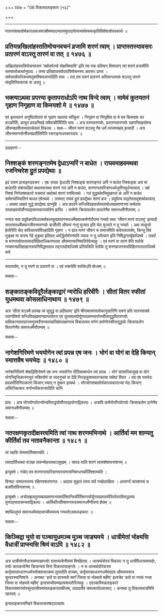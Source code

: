 +++
title = "06 विकल्पालङ्कारः (५६)"

+++



_________


णतरणशब्दयोर्मकारतकारमात्रवैषम्यादन्यतरमुपादायेत्यप्यर्थश्चमत्कृतिविशेषायोपस्कार्यः
॥



## प्रतियन्नखिलांहस्ततिमोचनवचनं व्रजामि शरणं त्वाम् । प्राप्तस्तस्यावसरः प्रतारणं वाऽस्तु तारणं वा तत् ॥ १४७६ ॥

अखिलांहस्ततिमोचनवचनं ‘सर्वपापेभ्यो मोक्षयिष्यामि’ इति तव वचः प्रतियन्
विश्वसन् त्वां शरणं व्रजामीति चरमश्लोकार्थानुवादः । तस्य
प्रतिज्ञातसर्वपापविमोचनस्य अवसरः प्राप्तः ।
सर्वपापशेवधिरूपमादृशविषयलाभादिति भावः । तत् तव वचनं प्रतारणं अतिसन्धायकं
वाऽस्तु तारणं संसृतिनिस्तारकं वा अस्तु ॥



## भक्त्याऽथवा प्रपत्त्या कृतापराधोऽपि नाथ विन्दे त्वाम् । मामेवं कुतयतनं गृहाण निगृहाण वा किमयशो मे ॥ १४७७ ॥

एवं कृतयतनं अनुष्ठितोपायं मां गृहाण रक्षतया स्वीकुरु । निगृहण वा
निगृहीष्व वा मे मम किमयशः का वाऽकीर्तिः, प्रत्युत प्रपन्ननिग्रहे
तवैवाकीर्तिरिति भावः । अत्र मरणतरणयोः, प्रतारणतारणयोः ग्रहणनिग्रहयोश्च
औपम्यप्रतीत्यभावात्केवलं विकल्पः । यथा-- जीवनं मरणं वाऽस्तु नैव धर्मं
त्यजाम्यहम् इत्यादौ । अत्र जीवनमरणयोर्नौपम्यप्रतीतिरिति रसगङ्गाधरकारादयः
॥


_________


उदाहरणं--



## निश्शङ्कं शरणङ्गतमेष द्वेधाऽप्यरिं न बाधेत । राघवमाहवमथवा रजनिचरेश द्रुतं प्रपद्येथाः ॥

इदं रावणं प्रत्यङ्गदवचनं । एषः राघवः द्वेधाऽपि निश्शङ्कं शरणङ्गतं अरिं न
बाधेत निश्शङ्कं अयं मां बाधेतति संशयरहितं यथास्यात्तथा शरणं गतं अरिं न
बाधेत, शरणागतपरित्राणधर्मधुरीणमूर्धन्यत्वात् । पक्षे निश्शं
निर्गतश्शकारो यस्मात्तं तथोक्तं शरणं रणमित्यर्थः । गतं
युद्धार्थमभिमुखागतं कं अरिं न बाधेत सर्वमप्यभियातिनं बाधत एवेत्यर्थः ।
तस्मात् राघवं द्रुतं प्रपद्येथाः शरणं व्रज । प्रपूर्वस्य
पद्यतेस्तादृशार्थकत्वात् । अथवा आहवं युद्धं प्रपद्येथाः प्राप्नुहि ।
अत्र प्रपदने सन्धिविग्रहकर्तव्यताबोधकप्रमाणाभ्यां कर्मतया
राघवाहवयोर्यौगपद्यासम्भवात्पर्यायेण प्राप्तिः । कर्मणोः क्रियाफलेन
प्रपदनेनैव समानधर्मेणौपम्यम् ॥

नन्वत्र यथा प्रपूर्वकपदिधात्वर्थफलभूतप्रपदनरूपधर्मेक्यात्कर्मणोरौपम्यं
गम्यते तथा ‘जीवनं मरणं वाऽस्तु’ इत्यादौ सत्तारूपधर्मैक्याज्जीवनमरणयोः
कर्त्रोरपि औपम्यं गन्तुं युज्यत इति चेत् युज्यते न तु गम्यते । अथ
तत्कुतो हेतोरिति चेत् कवितात्पर्यविरहादिति गृहाण । न ह्यत्र मरणं जीवनं च
समानमिति कवेस्तात्पर्यम्, किन्तु विषं भुङ्क्ष्व मा चास्य गेहे भुङ्था
इतिवत् धर्माद्धेतोर्मरणमपि ज्यायः न तु धर्मत्याग इति
निषिद्धगतद्वेषाधिक्ये । तदर्थं च मरणस्योपात्तत्वादविक्षिताधिकरणतया
औपम्यस्यानिष्पत्तिरेवेत्याहुः । एवं मरणं वा तरणं वेति श्लोके
गम्यमानप्रतिज्ञाहानरूपनिषिद्धमादाय तद्गतदोषाधिक्ये प्रतियन्निति श्लोके
तु शरणव्रजनरूपविहितगतादराधिक्ये कवे


_________


स्तात्पर्यम्, न तु मरणे वा प्रतारणे वा । एवं भक्त्येति श्लोकेऽपि बोध्यम्
॥

यथावा--



## शङ्कातङ्कविदूरैर्लङ्काद्वारं न्यरोधि हरिवीरैः । सीतां वितर स्फीतां युधमथवा कोसलाधिनाथाय ॥ १४७९ ॥

अत्र ‘सीतां वाऽस्मै प्रयच्छ त्वं सुयुद्धं वा प्रदीयतम्’
इति श्रीरामायणश्लोकानुसारिणि रावणं प्रति सारणवाक्ये रावणविषये
सन्धिविग्रहप्रमाणप्राप्तयोरत एव तुल्यबलयोर्युगपदसम्भवतोस्सीतायुद्धवितरणयोः
पाक्षिकान्यतरप्राप्त्यनुपमर्देनान्यतरप्रतिक्षेपलक्षणस्य विकल्पस्य वर्णनं
कर्मणोस्सीतायुद्धयोः क्रियाफलेन वितरणेनैव समानधर्मेणौपम्यम् ॥

यथावा--



## नागेशगिरिमणे भययोगेन त्वां प्रपन्न एष जनः । भोगं वा योगं वा देहि कियान् स्यात्तवैष भयभेदः ॥ १४८० ॥

नागेशगिरिमणे शेषाद्रिशिरोमणे एष जनः भययोगेन भीतिसम्बन्धेन त्वां प्रपन्नः
। भोगं सांसारिकसुखं वा योगं भोगनिवृत्तिकारणभूतं भक्तियोगं वा त्वदनुभवं
वा देहि निरङ्कुशस्वतन्त्रतया यथेष्टं वितर । तव एष भयभेदः
प्रपन्नभीतिनिराकरणं कियान् स्यात् न दुष्कर इत्यर्थः ।
भोगयोगशब्दयोर्भकारयकाराभ्यां भेदः कियान् अकिञ्चित्करः
वर्णान्तरैकरूप्यादिति चाभि


_________


प्रायः । अत्र भोगयोगयोरन्योन्यविरुद्धयोर्यौगपद्यायोगाद्विकल्पः । अत्रापि
कर्मणोर्भोगयोगयोः क्रियाफलेन दानेनैव समानधर्मेणौपम्यम् ॥

यथावा--



## नतरक्षणकृतदीक्षस्त्वमिति त्वां नाथ शरणमभिनाथे । आर्तिर्वा मम शाम्यतु कीर्तिर्वा तव नतावनैकान्ता ॥ १४८१ ॥

त्वं रक्षसि चेन्ममार्तिश्शाम्यति ।

तावदार्तिस्तथा वाञ्छा तावन्मोहस्तथाऽसुखम् ।
यावन्न याति शरणं त्वामशेषाघनाशनम् ॥

इत्युक्तेः। नचेत् तव शरणागतपरित्राणपरायणत्वनिबन्धनकीर्तिश्शाम्यति ।

विनष्टः पश्यतस्तस्य रक्षिणश्शरणागतः ।
आदाय सुकृतं तस्य सर्वं गच्छेदरक्षितः ।
अस्वर्ग्यं चायशस्यं च बलवीर्याविनाशनम् ॥

इत्युक्तेः।
अत्रोदाहृततुल्यबलप्रमाणाभ्यामार्तिशान्तिकीर्तिशान्त्योर्युगपत्प्राप्तयोरितरेतरविरुद्धतया
युगपद्भावासम्भवाद्विकल्पः । आर्तिकीर्त्योश्शमनरूपसमानधर्मेणौपम्यं ज्ञेयम्
॥

क्वचिल्लुप्तं समानधर्ममादायाप्यौपम्यस्य गम्यत्वेऽयमलङ्कारः ॥

यथावा--



## किञ्चिद्वा भूयो वा पञ्चायुधमञ्च मुञ्च जाड्यमये । धात्रीमेतां भोक्ष्यसि वैधात्रीं प्राप्स्यसि श्रियं वाऽपि ॥ १४८२ ॥


_________


अत्र धात्रीभोगवैधात्रसम्पत्प्राप्त्योः श्लाघ्यत्वेनौपम्यं विवक्षितम् ।
धात्वर्थयोरयं विकल्पः न तु धात्रीवैधात्रसम्पदोः, तयोः कारकत्वेनैव
क्रियान्वयं विना विकल्पासङ्गतेः । न च धात्वर्थयोरेकस्य
कर्तृरूपसाधारणधर्मस्योक्तत्वात्कथं लुप्ततेति वाच्यम्,
कर्तृरूपसाधारणधर्ममादाय औपम्यस्यात्र सुन्दरस्यानिष्पत्तेः । अन्यथा 'हतो
वा प्राप्स्यसे स्वर्गं जित्वा वा भोक्ष्यसे महीम्’ इत्यत्रेव ‘हतो वा नरकं
गन्ता जित्वा वा भोक्ष्यसे महीम्' इत्यत्राप्यौपम्यप्रत्ययापत्तेरित्याहुः
। एवञ्चास्मिन्नलङ्कारे विकल्प्यमानयोस्सुन्दरमौपम्यमलङ्कारताबीजम्, तदादायैव
चमत्कारोल्लासात् । अन्यथा तु विकल्पमात्रमिति रहस्यम् ॥

इत्यलङ्कारमणिहरे विकल्पसरष्षट्पञ्चाशः


_________

